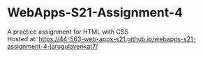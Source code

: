 # WebApps-S21-Assignment-4
A practice assignment for HTML with CSS<br>
Hosted at: <https://44-563-web-apps-s21.github.io/webapps-s21-assignment-4-jarugulavenkat7/>
